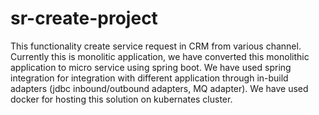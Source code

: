 # sr-create-project
This functionality create service request in CRM from various channel.
Currently this is monolitic application, we have converted this monolithic application to micro service using spring boot.
We have used spring integration for integration with different application through in-build adapters (jdbc inbound/outbound adapters, MQ adapter).
We have used docker for hosting this solution on kubernates cluster.
